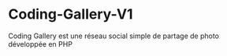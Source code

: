 # Coding-Gallery-V1
Coding Gallery est une réseau social simple de partage de photo développée en PHP 
